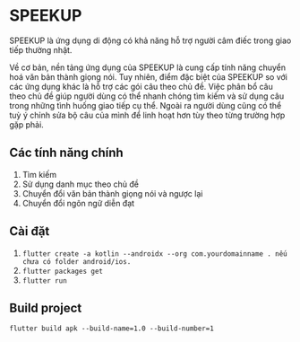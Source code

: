 # SPEEKUP

SPEEKUP là ứng dụng di động có khả năng hỗ trợ người câm điếc trong giao tiếp thường nhật.

Về cơ bản, nền tảng ứng dụng của SPEEKUP là cung cấp tính năng chuyển hoá văn bản thành giọng nói. Tuy nhiên, điểm đặc biệt của SPEEKUP so với các ứng dụng khác là hỗ trợ các gói câu theo chủ đề. Việc phân bổ câu theo chủ đề giúp người dùng có thể nhanh chóng tìm kiếm và sử dụng câu trong những tình huống giao tiếp cụ thể. Ngoài ra người dùng cũng có thể tuỳ ý chỉnh sửa bộ câu của mình để linh hoạt hơn tùy theo từng trường hợp gặp phải.

## Các tính năng chính
1. Tìm kiếm
2. Sử dụng danh mục theo chủ đề
3. Chuyển đổi văn bản thành giọng nói và ngược lại
4. Chuyển đổi ngôn ngữ diễn đạt

## Cài đặt
1. ```flutter create -a kotlin --androidx --org com.yourdomainname . nếu chưa có folder android/ios.```
2. ```flutter packages get```
3. ```flutter run```

## Build project
```flutter build apk --build-name=1.0 --build-number=1```
